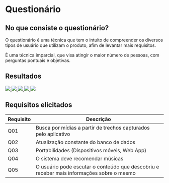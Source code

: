 # Questionário

## No que consiste o questionário?

O questionário é uma técnica que tem o intuito de compreender os diversos tipos de usuário que utilizam o produto, afim de levantar mais requisitos.

É uma técnica imparcial, que visa atingir o maior número de pessoas, com perguntas pontuais e objetivas.

## Resultados

<a href="http://i.imgur.com/IXAkjrJ.png">
  <img src="http://imgur.com/IXAkjrJl.png" />
</a>

<a href="http://i.imgur.com/AzpYHCj.png">
  <img src="http://imgur.com/AzpYHCjl.png" />
</a>

<a href="http://i.imgur.com/yOKnog1.png">
  <img src="http://imgur.com/yOKnog1l.png" />
</a>

<a href="http://i.imgur.com/8mw6q9Z.png">
  <img src="http://imgur.com/8mw6q9Zl.png" />
</a>

<a href="http://i.imgur.com/QdT8VMH.png">
  <img src="http://imgur.com/QdT8VMHl.png" />
</a>

## Requisitos elicitados

| Requisito | Descrição |
| --------- | --------- |
| Q01 | Busca por mídias a partir de trechos capturados pelo aplicativo |
| Q02 | Atualização constante do banco de dados |
| Q03 | Portabilidades (Dispositivos móveis, Web App) |
| Q04 | O sistema deve recomendar músicas |
| Q05 | O usuário pode escutar o conteúdo que descobriu e receber mais informações sobre o mesmo |
